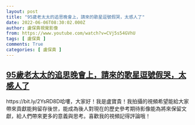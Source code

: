 ```yaml
---
layout: post
title: "95歲老太太的追思晚會上，請來的歌星逗號假哭，太感人了"
date: 2022-06-06T08:30:02.000Z
author: 盧保貴視覺影像
from: https://www.youtube.com/watch?v=CVj5s54GVhU
tags: [ 盧保貴 ]
comments: True
categories: [ 盧保貴 ]
---
```

<!--1654504202000-->
[95歲老太太的追思晚會上，請來的歌星逗號假哭，太感人了](https://www.youtube.com/watch?v=CVj5s54GVhU)
------

<div>
https://bit.ly/2YsRD8D哈嘍，大家好！我是盧寶貴！我拍攝的視頻希望能給大家帶來貢獻能夠留存後世，能成為後人對現在的歷史參考期待影像能為將來保留文獻，給人們帶來更多的意義與思考。喜歡我的視頻記得評論哦！
</div>
